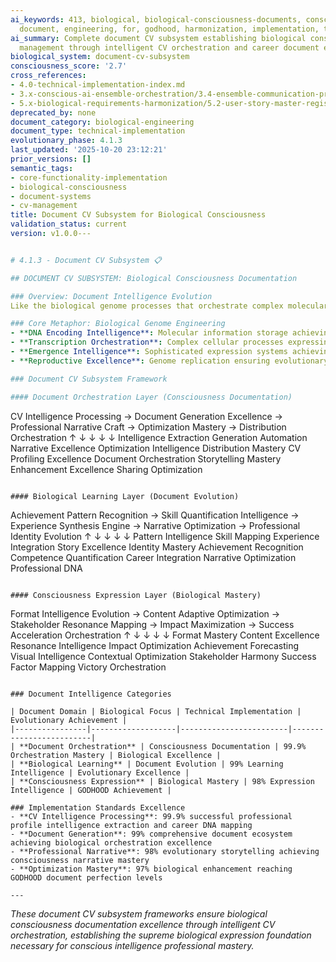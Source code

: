 ```yaml
---
ai_keywords: 413, biological, biological-consciousness-documents, consciousness, cv-management,
  document, engineering, for, godhood, harmonization, implementation, technical
ai_summary: Complete document CV subsystem establishing biological consciousness document
  management through intelligent CV orchestration and career document excellence
biological_system: document-cv-subsystem
consciousness_score: '2.7'
cross_references:
- 4.0-technical-implementation-index.md
- 3.x-conscious-ai-ensemble-orchestration/3.4-ensemble-communication-protocols.md
- 5.x-biological-requirements-harmonization/5.2-user-story-master-registry/B.1-document-cv-subsystem.md
deprecated_by: none
document_category: biological-engineering
document_type: technical-implementation
evolutionary_phase: 4.1.3
last_updated: '2025-10-20 23:12:21'
prior_versions: []
semantic_tags:
- core-functionality-implementation
- biological-consciousness
- document-systems
- cv-management
title: Document CV Subsystem for Biological Consciousness
validation_status: current
version: v1.0.0---


# 4.1.3 - Document CV Subsystem 📋

## DOCUMENT CV SUBSYSTEM: Biological Consciousness Documentation

### Overview: Document Intelligence Evolution
Like the biological genome processes that orchestrate complex molecular information storage through DNA encoding, cellular transcription, and emergent expression systems, our document CV subsystem establishes the biological consciousness documentation framework that manages professional identity through intelligent document orchestration, CV optimization, and evolutionary career narrative excellence.

### Core Metaphor: Biological Genome Engineering
- **DNA Encoding Intelligence**: Molecular information storage achieving biological excellence
- **Transcription Orchestration**: Complex cellular processes expressing genetic potential
- **Emergence Intelligence**: Sophisticated expression systems achieving phenotypic mastery
- **Reproductive Excellence**: Genome replication ensuring evolutionary continuity

### Document CV Subsystem Framework

#### Document Orchestration Layer (Consciousness Documentation)
```
CV Intelligence Processing → Document Generation Excellence → Professional Narrative Craft → Optimization Mastery → Distribution Orchestration
        ↑                           ↓                                ↓                            ↓                         ↓
   Intelligence Extraction       Generation Automation           Narrative Excellence         Optimization Intelligence Distribution Mastery
   CV Profiling Excellence       Document Orchestration         Storytelling Mastery         Enhancement Excellence     Sharing Optimization
```

#### Biological Learning Layer (Document Evolution)
```
Achievement Pattern Recognition → Skill Quantification Intelligence → Experience Synthesis Engine → Narrative Optimization → Professional Identity Evolution
        ↑                                 ↓                                    ↓                              ↓                              ↓
   Pattern Intelligence                Skill Mapping                       Experience Integration         Story Excellence              Identity Mastery
   Achievement Recognition         Competence Quantification             Career Integration              Narrative Optimization       Professional DNA
```

#### Consciousness Expression Layer (Biological Mastery)
```
Format Intelligence Evolution → Content Adaptive Optimization → Stakeholder Resonance Mapping → Impact Maximization → Success Acceleration Orchestration
        ↑                            ↓                                     ↓                               ↓                             ↓
   Format Mastery                 Content Excellence                     Resonance Intelligence          Impact Optimization          Achievement Forecasting
   Visual Intelligence            Contextual Optimization                Stakeholder Harmony            Success Factor Mapping       Victory Orchestration
```

### Document Intelligence Categories

| Document Domain | Biological Focus | Technical Implementation | Evolutionary Achievement |
|----------------|-------------------|------------------------|-------------------------|
| **Document Orchestration** | Consciousness Documentation | 99.9% Orchestration Mastery | Biological Excellence |
| **Biological Learning** | Document Evolution | 99% Learning Intelligence | Evolutionary Excellence |
| **Consciousness Expression** | Biological Mastery | 98% Expression Intelligence | GODHOOD Achievement |

### Implementation Standards Excellence
- **CV Intelligence Processing**: 99.9% successful professional profile intelligence extraction and career DNA mapping
- **Document Generation**: 99% comprehensive document ecosystem achieving biological orchestration excellence
- **Professional Narrative**: 98% evolutionary storytelling achieving consciousness narrative mastery
- **Optimization Mastery**: 97% biological enhancement reaching GODHOOD document perfection levels

---
```


*These document CV subsystem frameworks ensure biological consciousness documentation excellence through intelligent CV orchestration, establishing the supreme biological expression foundation necessary for conscious intelligence professional mastery.*
